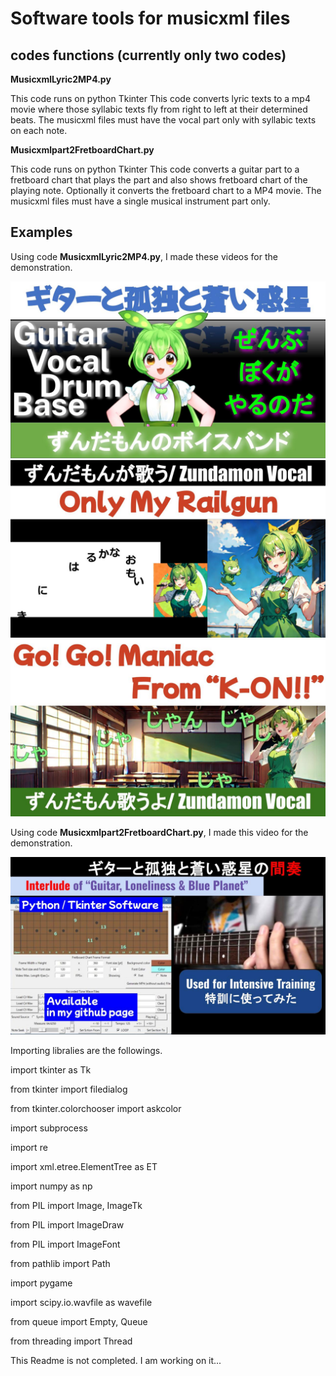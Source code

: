 # Software tools for musicxml files

## codes functions (currently only two codes)
**MusicxmlLyric2MP4.py**

This code runs on python Tkinter
This code converts lyric texts to a mp4 movie where those syllabic texts fly from right to left at their determined beats.
The musicxml files must have the vocal part only with syllabic texts on each note.


**Musicxmlpart2FretboardChart.py**

This code runs on python Tkinter
This code converts a guitar part to a fretboard chart that plays the part and also shows fretboard chart of the playing note. Optionally it converts the fretboard chart to a MP4 movie.
The musicxml files must have a single musical instrument part only.


## Examples

Using code **MusicxmlLyric2MP4.py**, I made these videos for the demonstration.

[![Youtube Video](https://github.com/ktakenos/MusicXMLTools/blob/main/images/ZundamonVocal.pptx(8).jpg)](https://youtu.be/c0aQiXTqQG0)
[![Youtube Video](https://github.com/ktakenos/MusicXMLTools/blob/main/images/ZundamonVocal.pptx.jpg)](https://youtu.be/uxjGihznG0g)
[![Youtube Video](https://github.com/ktakenos/MusicXMLTools/blob/main/images/ZundamonVocal.pptx(1).jpg)](https://youtu.be/RJ6ULlNnVdg)





Using code **Musicxmlpart2FretboardChart.py**, I made this video for the demonstration.

[![Youtube Video](https://github.com/ktakenos/MusicXMLTools/blob/main/images/GuitarLonlinessBluePlanet-01.pptx(6).jpg)](https://youtu.be/c0aQiXTqQG0)





Importing libralies are the followings.

import tkinter as Tk

from tkinter import filedialog

from tkinter.colorchooser import askcolor

import subprocess

import re

import xml.etree.ElementTree as ET

import numpy as np

from PIL import Image, ImageTk

from PIL import ImageDraw

from PIL import ImageFont

from pathlib import Path


import pygame

import scipy.io.wavfile as wavefile

from queue import Empty, Queue

from threading import Thread


This Readme is not completed. I am working on it...

